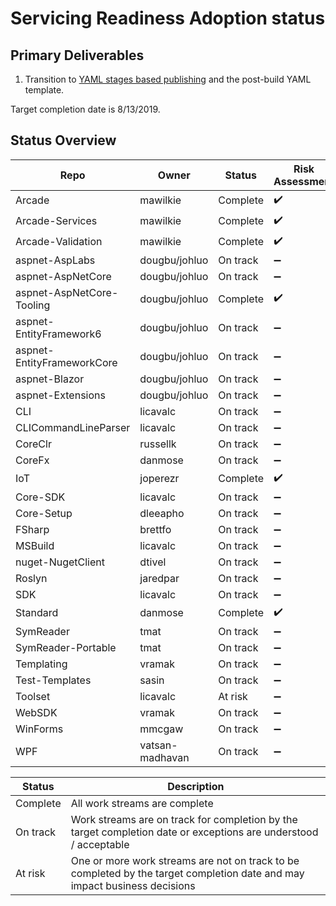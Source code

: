 # Servicing Readiness Adoption status

## Primary Deliverables

1. Transition to [YAML stages based publishing](./CorePackages/YamlStagesPublishing.md) and the post-build YAML template.

Target completion date is 8/13/2019.

## Status Overview

| Repo                       | Owner            | Status   | Risk Assessment                                                                      | Notes|
| ---------------------------| ---------------- | -------- |--------------------------------------------------------------------------------------| -----|
| Arcade                     | mawilkie         | Complete | ✔️ | |
| Arcade-Services            | mawilkie         | Complete | ✔️ | |
| Arcade-Validation          | mawilkie         | Complete | ✔️ | |
| aspnet-AspLabs             | dougbu/johluo    | On track | ➖ | |
| aspnet-AspNetCore          | dougbu/johluo    | On track | ➖ | |
| aspnet-AspNetCore-Tooling  | dougbu/johluo    | Complete | ✔️ | |
| aspnet-EntityFramework6    | dougbu/johluo    | On track | ➖ | |
| aspnet-EntityFrameworkCore | dougbu/johluo    | On track | ➖ | |
| aspnet-Blazor              | dougbu/johluo    | On track | ➖ | |
| aspnet-Extensions          | dougbu/johluo    | On track | ➖ | |
| CLI                        | licavalc         | On track | ➖ | |
| CLICommandLineParser       | licavalc         | On track | ➖ | |
| CoreClr                    | russellk         | On track | ➖ | |
| CoreFx                     | danmose          | On track | ➖ | |
| IoT                        | joperezr         | Complete | ✔️ | |
| Core-SDK                   | licavalc         | On track | ➖ | |
| Core-Setup                 | dleeapho         | On track | ➖ | |
| FSharp                     | brettfo          | On track | ➖ | |
| MSBuild                    | licavalc         | On track | ➖ | |
| nuget-NugetClient          | dtivel           | On track | ➖ | |
| Roslyn                     | jaredpar         | On track | ➖ | |
| SDK                        | licavalc         | On track | ➖ | |
| Standard                   | danmose          | Complete | ✔️ | |
| SymReader                  | tmat             | On track | ➖ | |
| SymReader-Portable         | tmat             | On track | ➖ | |
| Templating                 | vramak           | On track | ➖ | |
| Test-Templates             | sasin            | On track | ➖ | |
| Toolset                    | licavalc         | At risk  | ➖ | | Blocked by https://github.com/dotnet/arcade/issues/3476.
| WebSDK                     | vramak           | On track | ➖ | |
| WinForms                   | mmcgaw           | On track | ➖ | |
| WPF                        | vatsan-madhavan  | On track | ➖ | |

| Status   | Description |
| -------- | ----------- |
| Complete | All work streams are complete |
| On track | Work streams are on track for completion by the target completion date or exceptions are understood / acceptable |
| At risk  | One or more work streams are not on track to be completed by the target completion date and may impact business decisions |
